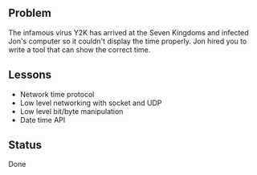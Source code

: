 ## Problem

The infamous virus Y2K has arrived at the Seven Kingdoms and infected Jon's
computer so it couldn't display the time properly. Jon hired you to write a
tool that can show the correct time.

## Lessons

- Network time protocol
- Low level networking with socket and UDP
- Low level bit/byte manipulation
- Date time API

## Status

Done